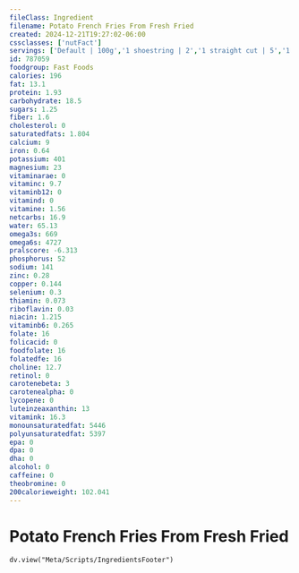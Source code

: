 ```yaml
---
fileClass: Ingredient
filename: Potato French Fries From Fresh Fried
created: 2024-12-21T19:27:02-06:00
cssclasses: ['nutFact']
servings: ['Default | 100g','1 shoestring | 2','1 straight cut | 5','1 wedge | 9','1 crinkle cut | 5','1 small, raw, yields | 50','1 medium, raw, yields | 70','1 large, raw, yields | 100','1 cup | 60','1 oz, raw, yields | 15']
id: 787059
foodgroup: Fast Foods
calories: 196
fat: 13.1
protein: 1.93
carbohydrate: 18.5
sugars: 1.25
fiber: 1.6
cholesterol: 0
saturatedfats: 1.804
calcium: 9
iron: 0.64
potassium: 401
magnesium: 23
vitaminarae: 0
vitaminc: 9.7
vitaminb12: 0
vitamind: 0
vitamine: 1.56
netcarbs: 16.9
water: 65.13
omega3s: 669
omega6s: 4727
pralscore: -6.313
phosphorus: 52
sodium: 141
zinc: 0.28
copper: 0.144
selenium: 0.3
thiamin: 0.073
riboflavin: 0.03
niacin: 1.215
vitaminb6: 0.265
folate: 16
folicacid: 0
foodfolate: 16
folatedfe: 16
choline: 12.7
retinol: 0
carotenebeta: 3
carotenealpha: 0
lycopene: 0
luteinzeaxanthin: 13
vitamink: 16.3
monounsaturatedfat: 5446
polyunsaturatedfat: 5397
epa: 0
dpa: 0
dha: 0
alcohol: 0
caffeine: 0
theobromine: 0
200calorieweight: 102.041
---
```


# Potato French Fries From Fresh Fried

```dataviewjs
dv.view("Meta/Scripts/IngredientsFooter")
```